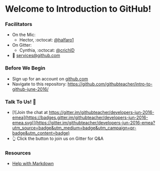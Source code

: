 # Welcome to Introduction to GitHub!

### Facilitators
- On the Mic:
  - Hector, :octocat: [@halfaro1](http://github.com/halfaro1)
- On Gitter:
  - Cynthia, :octocat: [@crichID](http://github.com/crichid)
- :email: [services@github.com](mailto:services@github.com)

### Before We Begin
- Sign up for an account on [github.com](http://github.com)
- Navigate to this repository: https://github.com/githubteacher/intro-to-github-june-2016/

### Talk To Us! :speech_balloon:
- [![Join the chat at https://gitter.im/githubteacher/developers-jun-2016-emea](https://badges.gitter.im/githubteacher/developers-jun-2016-emea.svg)](https://gitter.im/githubteacher/developers-jun-2016-emea?utm_source=badge&utm_medium=badge&utm_campaign=pr-badge&utm_content=badge)
- :point_up_2: Click the button to join us on Gitter for Q&A

### Resources
- [Help with Markdown](https://guides.github.com/features/mastering-markdown/)
